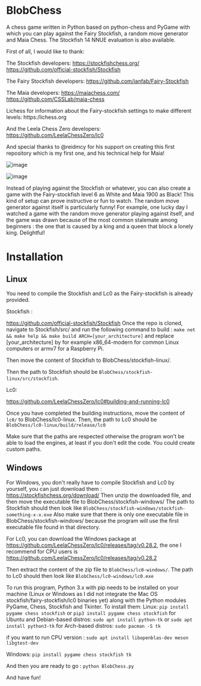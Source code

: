 # BlobChess
A chess game written in Python based on python-chess and PyGame with which you can play against the Fairy Stockfish, a random move generator and Maia Chess. The Stockfish 14 NNUE evaluation is also available.

First of all, I would like to thank:

  The Stockfish developers:
    https://stockfishchess.org/
    https://github.com/official-stockfish/Stockfish

  The Fairy Stockfish developers:
    https://github.com/ianfab/Fairy-Stockfish

  The Maia developers:
    https://maiachess.com/
    https://github.com/CSSLab/maia-chess

  Lichess for information about the Fairy-stockfish settings to make different levels:
    https:/lichess.org

  And the Leela Chess Zero developers:
    https://github.com/LeelaChessZero/lc0

  And special thanks to @reidmcy for his support on creating this first repository which is my first one, and his technical help for Maia!



![image](https://user-images.githubusercontent.com/89562745/172290954-09011cd7-327b-453d-be29-8bc0292d7aa4.png)


![image](https://user-images.githubusercontent.com/89562745/172292165-68dec124-f086-4966-9fb8-b11091face45.png)



Instead of playing against the Stockfish or whatever, you can also create a game with the Fairy-stockfish level 6 as White and Maia 1900 as Black! This kind of setup can prove instructive or fun to watch. The random move generator against itself is particularly funny! For example, one lucky day I watched a game with the random move generator playing against itself, and the game was drawn because of the most common stalemate among beginners : the one that is caused by a king and a queen that block a lonely king. Delightful!



# Installation


## Linux

You need to compile the Stockfish and Lc0 as the Fairy-stockfish is already provided.

Stockfish :

https://github.com/official-stockfish/Stockfish
Once the repo is cloned, navigate to Stockfish/src/ and run the following command to build : ```make net && make help && make build ARCH=[your_architecture]``` and replace [your_architecture] by for example x86_64-modern for common Linux computers or armv7 for a Raspberry Pi.

Then move the content of Stockfish to BlobChess/stockfish-linux/.

Then the path to Stockfish should be ```BlobChess/stockfish-linux/src/stockfish```.


Lc0:

https://github.com/LeelaChessZero/lc0#building-and-running-lc0

Once you have completed the building instructions, move the content of ```lc0/``` to BlobChess/lc0-linux. Then, the path to Lc0 should be ```BlobChess/lc0-linux/build/release/lc0```


Make sure that the paths are respected otherwise the program won't be able to load the engines, at least if you don't edit the code. You could create custom paths.



## Windows

For Windows, you don't really have to compile Stockfish and Lc0 by yourself, you can just download them :
https://stockfishchess.org/download/
Then unzip the downloaded file, and then move the executable file to BlobChess/stockfish-windows/
The path to Stockfish should then look like ```BlobChess/stockfish-windows/stockfish-something-x-x.exe```
Also make sure that there is only one executable file in BlobChess/stockfish-windows/ because the program will use the first executable file found in that directory.

For Lc0, you can download the Windows package at https://github.com/LeelaChessZero/lc0/releases/tag/v0.28.2, the one I recommend for CPU users is https://github.com/LeelaChessZero/lc0/releases/tag/v0.28.2

Then extract the content of the zip file to ```BlobChess/lc0-windows/```. The path to Lc0 should then look like ```BlobChess/lc0-windows/lc0.exe```





To run this program, Python 3.x with pip needs to be installed on your machine (Linux or Windows as I did not integrate the Mac OS stockfish/fairy-stockfish/lc0 binaries yet) along with the Python modules PyGame, Chess, Stockfish and Tkinter.
To install them:
Linux:
	```pip install pygame chess stockfish``` or ```pip3 install pygame chess stockfish```
	for Ubuntu and Debian-based distros: ```sudo apt install python-tk``` or ```sudo apt install python3-tk```
	for Arch-based distros: ```sudo pacman -S tk```

  if you want to run CPU version : ```sudo apt install libopenblas-dev meson libgtest-dev```


Windows:
		`pip install pygame chess stockfish tk`




And then you are ready to go :
`python BlobChess.py`

And have fun!
